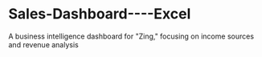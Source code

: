 # Sales-Dashboard----Excel
 A business intelligence dashboard for "Zing," focusing on income sources and revenue analysis
